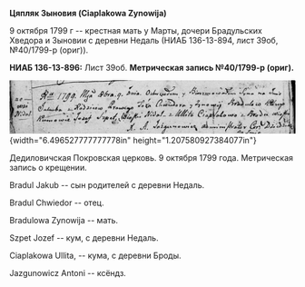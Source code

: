 **Цяпляк Зыновия (Ciaplakowa Zynowija)**

9 октября 1799 г -- крестная мать у Марты, дочери Брадульских Хведора и
Зыновии с деревни Недаль (НИАБ 136-13-894, лист 39об, №40/1799-р
(ориг)).

**НИАБ 136-13-896:** Лист 39об. **Метрическая запись №40/1799-р
(ориг).**

![](./media/964b3486de327526fdae9645969ea024f17d8b3e.png){width="6.496527777777778in"
height="1.207580927384077in"}

Дедиловичская Покровская церковь. 9 октября 1799 года. Метрическая
запись о крещении.

Bradul Jakub -- сын родителей с деревни Недаль.

Bradul Chwiedor -- отец.

Bradulowa Zynowija -- мать.

Szpet Jozef -- кум, с деревни Недаль.

Ciaplakowa Ullita, -- кума, с деревни Броды.

Jazgunowicz Antoni -- ксёндз.
